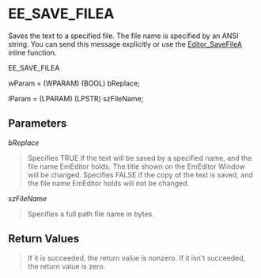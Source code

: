 # EE\_SAVE\_FILEA

Saves the text to a specified file. The file name is specified by an ANSI
string. You can send this message explicitly or use the
[Editor\_SaveFileA](../macro/editor_savefilea) inline function.

EE\_SAVE\_FILEA

wParam = (WPARAM) (BOOL) bReplace;

lParam = (LPARAM) (LPSTR) szFileName;

## Parameters

_bReplace_

> Specifies TRUE if the text will be saved by a specified name, and the
> file name EmEditor holds. The title shown on the EmEditor Window will be
> changed. Specifies FALSE if the copy of the text is saved, and the file name
> EmEditor holds will not be changed.

_szFileName_

> Specifies a full path file name in bytes.

## Return Values

> If it is succeeded, the return value is nonzero. If it isn't succeeded, the
> return value is zero.

